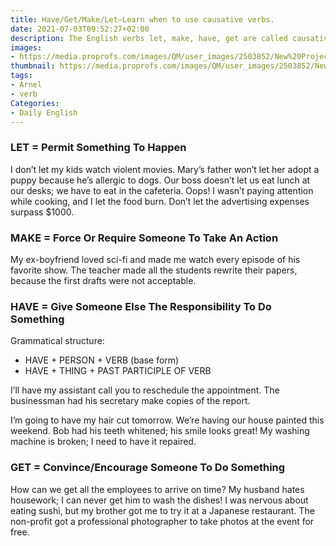 ```yaml
---
title: Have/Get/Make/Let—Learn when to use causative verbs.
date: 2021-07-03T09:52:27+02:00
description: The English verbs let, make, have, get are called causative verbs because they cause something else to happen.
images:
- https://media.proprofs.com/images/QM/user_images/2503852/New%20Project%20(40)(104).jpg
thumbnail: https://media.proprofs.com/images/QM/user_images/2503852/New%20Project%20(40)(104).jpg
tags:
- Arnel
- verb
Categories:
- Daily English
---
```


### LET = Permit Something To Happen

I don’t let my kids watch violent movies.
Mary’s father won’t let her adopt a puppy because he’s allergic to dogs.
Our boss doesn’t let us eat lunch at our desks; we have to eat in the cafeteria.
Oops! I wasn’t paying attention while cooking, and I let the food burn.
Don’t let the advertising expenses surpass $1000.

### MAKE = Force Or Require Someone To Take An Action

My ex-boyfriend loved sci-fi and made me watch every episode of his favorite show.
The teacher made all the students rewrite their papers, because the first drafts were not acceptable.

### HAVE = Give Someone Else The Responsibility To Do Something

Grammatical structure:
* HAVE + PERSON + VERB (base form)
* HAVE + THING + PAST PARTICIPLE OF VERB

I’ll have my assistant call you to reschedule the appointment.
The businessman had his secretary make copies of the report.

I’m going to have my hair cut tomorrow.
We’re having our house painted this weekend.
Bob had his teeth whitened; his smile looks great!
My washing machine is broken; I need to have it repaired.

### GET = Convince/Encourage Someone To Do Something

How can we get all the employees to arrive on time?
My husband hates housework; I can never get him to wash the dishes!
I was nervous about eating sushi, but my brother got me to try it at a Japanese restaurant.
The non-profit got a professional photographer to take photos at the event for free.
